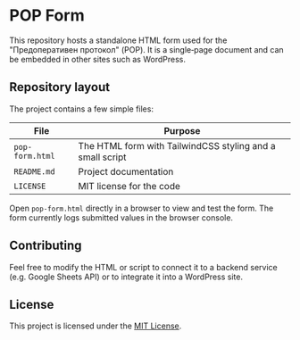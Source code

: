 # POP Form

This repository hosts a standalone HTML form used for the "Предоперативен протокол" (POP). It is a single‑page document and can be embedded in other sites such as WordPress.

## Repository layout

The project contains a few simple files:

| File            | Purpose                                                   |
|-----------------|-----------------------------------------------------------|
| `pop-form.html` | The HTML form with TailwindCSS styling and a small script |
| `README.md`     | Project documentation                                     |
| `LICENSE`       | MIT license for the code                                   |

Open `pop-form.html` directly in a browser to view and test the form. The form currently logs submitted values in the browser console.

## Contributing

Feel free to modify the HTML or script to connect it to a backend service (e.g. Google Sheets API) or to integrate it into a WordPress site.

## License

This project is licensed under the [MIT License](LICENSE).
